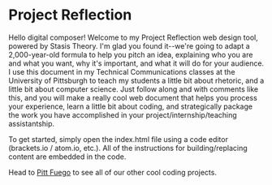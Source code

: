 # Project Reflection

Hello digital composer! Welcome to my Project Reflection web design tool, powered by Stasis Theory. I'm glad you found it--we're going to adapt a 2,000-year-old formula to help you pitch an idea, explaining who you are and what you want, why it's important, and what it will do for your audience. I use this document in my Technical Communications classes at the University of Pittsburgh to teach my students a little bit about rhetoric, and a little bit about computer science. Just follow along and with comments like this, and you will make a really cool web document that helps you process your experience, learn a little bit about coding, and strategically package the work you have accomplished in your project/internship/teaching assistantship. 

To get started, simply open the index.html file using a code editor (brackets.io / atom.io, etc.). All of the instructions for building/replacing content are embedded in the code. 

Head to [Pitt Fuego](http://pitt.edu/~sjq4/PittFuego/#Introductions) to see all of our other cool coding projects. 